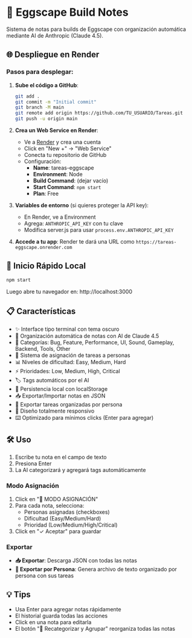 # 🥚 Eggscape Build Notes

Sistema de notas para builds de Eggscape con organización automática mediante AI de Anthropic (Claude 4.5).

## 🌐 Despliegue en Render

### Pasos para desplegar:

1. **Sube el código a GitHub**:
   ```bash
   git add .
   git commit -m "Initial commit"
   git branch -M main
   git remote add origin https://github.com/TU_USUARIO/Tareas.git
   git push -u origin main
   ```

2. **Crea un Web Service en Render**:
   - Ve a [Render](https://render.com) y crea una cuenta
   - Click en "New +" → "Web Service"
   - Conecta tu repositorio de GitHub
   - Configuración:
     - **Name**: tareas-eggscape
     - **Environment**: Node
     - **Build Command**: (dejar vacío)
     - **Start Command**: `npm start`
     - **Plan**: Free

3. **Variables de entorno** (si quieres proteger la API key):
   - En Render, ve a Environment
   - Agrega: `ANTHROPIC_API_KEY` con tu clave
   - Modifica server.js para usar `process.env.ANTHROPIC_API_KEY`

4. **Accede a tu app**: Render te dará una URL como `https://tareas-eggscape.onrender.com`

## 🚀 Inicio Rápido Local

```bash
npm start
```

Luego abre tu navegador en: http://localhost:3000

## 📋 Características

- ✨ Interface tipo terminal con tema oscuro
- 🤖 Organización automática de notas con AI de Claude 4.5
- 📂 Categorías: Bug, Feature, Performance, UI, Sound, Gameplay, Backend, Tools, Other
- 👥 Sistema de asignación de tareas a personas
- 📊 Niveles de dificultad: Easy, Medium, Hard
- ⚡ Prioridades: Low, Medium, High, Critical
- 🏷️ Tags automáticos por el AI
- 💾 Persistencia local con localStorage
- 📥 Exportar/Importar notas en JSON
- 👥 Exportar tareas organizadas por persona
- 📱 Diseño totalmente responsivo
- ⌨️ Optimizado para mínimos clicks (Enter para agregar)

## 🛠️ Uso

1. Escribe tu nota en el campo de texto
2. Presiona Enter
3. La AI categorizará y agregará tags automáticamente

### Modo Asignación

1. Click en "👥 MODO ASIGNACIÓN"
2. Para cada nota, selecciona:
   - Personas asignadas (checkboxes)
   - Dificultad (Easy/Medium/Hard)
   - Prioridad (Low/Medium/High/Critical)
3. Click en "✓ Aceptar" para guardar

### Exportar

- **📥 Exportar**: Descarga JSON con todas las notas
- **👥 Exportar por Persona**: Genera archivo de texto organizado por persona con sus tareas

## 💡 Tips

- Usa Enter para agregar notas rápidamente
- El historial guarda todas las acciones
- Click en una nota para editarla
- El botón "🔄 Recategorizar y Agrupar" reorganiza todas las notas

